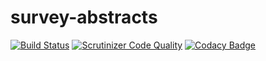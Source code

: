 # survey-abstracts

[![Build Status](https://travis-ci.org/dameter/survey-abstracts.svg?branch=master)](https://travis-ci.org/dameter/survey-abstracts)
[![Scrutinizer Code Quality](https://scrutinizer-ci.com/g/dameter/survey-abstracts/badges/quality-score.png?b=master)](https://scrutinizer-ci.com/g/dameter/survey-abstracts/?branch=master)
[![Codacy Badge](https://api.codacy.com/project/badge/Grade/4b52d6c988d64a5c993d2cce1406d9f8)](https://www.codacy.com/app/TonisOrmisson/survey-abstracts?utm_source=github.com&amp;utm_medium=referral&amp;utm_content=dameter/survey-abstracts&amp;utm_campaign=Badge_Grade)
